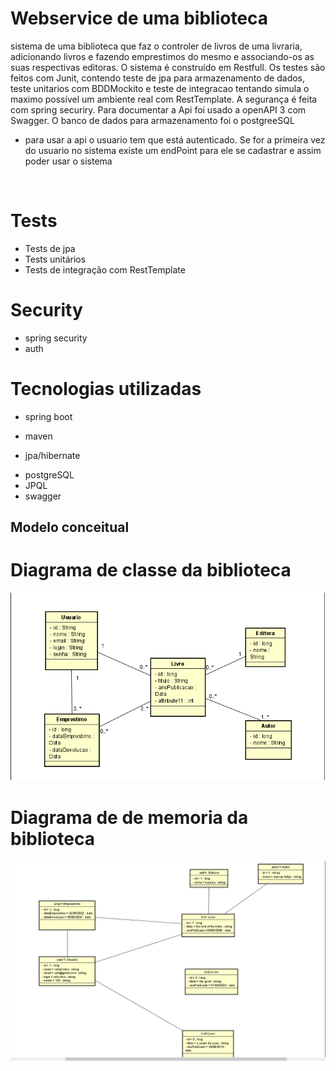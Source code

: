 # Webservice de uma biblioteca

sistema de uma biblioteca que faz o controler de livros de uma livraria, adicionando livros e fazendo emprestimos do mesmo e associando-os as suas respectivas
editoras. O sistema é construído em Restfull. Os testes são feitos com Junit, contendo teste de jpa para armazenamento de dados, teste unitarios com BDDMockito e teste de integracao tentando simula o maximo possível um ambiente real com RestTemplate. A segurança é feita com spring securiry. Para documentar a Api foi usado a openAPI 3 com Swagger. O banco de dados para armazenamento foi o postgreeSQL

- para usar a api o usuario tem que está autenticado. Se for a primeira vez do usuario no sistema existe um endPoint para ele se cadastrar e assim poder usar o sistema

 <br>
  
# Tests
  - Tests de jpa
  - Tests unitários
  - Tests de integração com RestTemplate
  
# Security
  - spring security
  - auth
  
# Tecnologias utilizadas
  - spring boot<p>
  - maven<p>
  - jpa/hibernate<p>
  - postgreSQL
  - JPQL
  - swagger
  
## Modelo conceitual

# Diagrama de classe da biblioteca
<img src="https://github.com/guilhermewt/assets/blob/main/IMAGE%20-%20diagrama%20de%20classe%20da%20biblioteca.png">


# Diagrama de de memoria da biblioteca
<img src="https://github.com/guilhermewt/assets/blob/main/IMAGE-%20diagrama%20de%20memoria.png">


